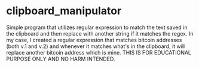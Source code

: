 # clipboard_manipulator
Simple program that utilizes regular expression to match the text saved in the clipboard and then replace with another string if it matches the regex.  In my case, I created a regular expression that matches bitcoin addresses (both v.1 and v.2) and whenever it matches what's in the clipboard, it will replace another bitcoin address which is mine.  THIS IS FOR EDUCATIONAL PURPOSE ONLY AND NO HARM INTENDED.
